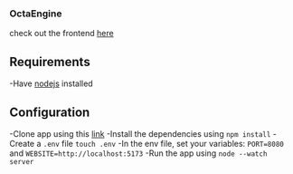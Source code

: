 
### OctaEngine

 check out the frontend [here](https://github.com/T4910/OctaView)

## Requirements

 -Have [nodejs](https://nodejs.org/en/download) installed

## Configuration

 -Clone app using this [link](http://github.com/T4910/OctaEngine)
 -Install the dependencies using `npm install`
 -Create a `.env` file `touch .env`
 -In the env file, set your variables: `PORT=8080` and `WEBSITE=http://localhost:5173`
 -Run the app using `node --watch server`
